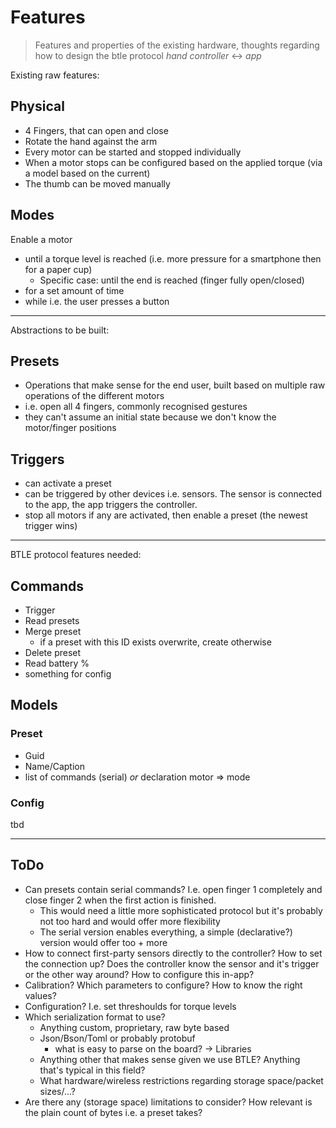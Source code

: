 # Features
> Features and properties of the existing hardware, thoughts regarding how to design the btle protocol _hand controller_ <-> _app_

Existing raw features:

## Physical
* 4 Fingers, that can open and close
* Rotate the hand against the arm
* Every motor can be started and stopped individually
* When a motor stops can be configured based on the applied torque (via a model based on the current)
* The thumb can be moved manually

## Modes
Enable a motor
* until a torque level is reached (i.e. more pressure for a smartphone then for a paper cup)
  * Specific case: until the end is reached (finger fully open/closed)
* for a set amount of time
* while i.e. the user presses a button

<hr>

Abstractions to be built:

## Presets
* Operations that make sense for the end user, built based on multiple raw operations of the different motors
* i.e. open all 4 fingers, commonly recognised gestures
* they can't assume an initial state because we don't know the motor/finger positions

## Triggers
* can activate a preset
* can be triggered by other devices i.e. sensors. The sensor is connected to the app, the app triggers the controller.
* stop all motors if any are activated, then enable a preset (the newest trigger wins)

<hr>

BTLE protocol features needed:

## Commands

* Trigger
* Read presets
* Merge preset
  * if a preset with this ID exists overwrite, create otherwise
* Delete preset
* Read battery %
* something for config

## Models

### Preset

* Guid
* Name/Caption
* list of commands (serial) _or_ declaration motor => mode

### Config

tbd

<hr>

## ToDo
* Can presets contain serial commands? I.e. open finger 1 completely and close finger 2 when the first action is finished.
  * This would need a little more sophisticated protocol but it's probably not too hard and would offer more flexibility
  * The serial version enables everything, a simple (declarative?) version would offer too + more
* How to connect first-party sensors directly to the controller? How to set the connection up? Does the controller know the sensor and it's trigger or the other way around? How to configure this in-app?
* Calibration? Which parameters to configure? How to know the right values?
* Configuration? I.e. set threshoulds for torque levels
* Which serialization format to use?
  * Anything custom, proprietary, raw byte based
  * Json/Bson/Toml or probably protobuf
    * what is easy to parse on the board? -> Libraries
  * Anything other that makes sense given we use BTLE? Anything that's typical in this field?
  * What hardware/wireless restrictions regarding storage space/packet sizes/...?
* Are there any (storage space) limitations to consider? How relevant is the plain count of bytes i.e. a preset takes?
